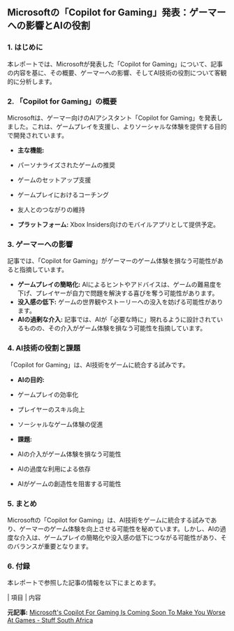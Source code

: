 ## Microsoftの「Copilot for Gaming」発表：ゲーマーへの影響とAIの役割

### 1. はじめに

本レポートでは、Microsoftが発表した「Copilot for Gaming」について、記事の内容を基に、その概要、ゲーマーへの影響、そしてAI技術の役割について客観的に分析します。

### 2. 「Copilot for Gaming」の概要

Microsoftは、ゲーマー向けのAIアシスタント「Copilot for Gaming」を発表しました。これは、ゲームプレイを支援し、よりソーシャルな体験を提供する目的で開発されています。

* **主な機能:**
 * パーソナライズされたゲームの推奨
 * ゲームのセットアップ支援
 * ゲームプレイにおけるコーチング
 * 友人とのつながりの維持

* **プラットフォーム:** Xbox Insiders向けのモバイルアプリとして提供予定。

### 3. ゲーマーへの影響

記事では、「Copilot for Gaming」がゲーマーのゲーム体験を損なう可能性があると指摘しています。

* **ゲームプレイの簡略化:** AIによるヒントやアドバイスは、ゲームの難易度を下げ、プレイヤーが自力で問題を解決する喜びを奪う可能性があります。
* **没入感の低下:** ゲームの世界観やストーリーへの没入を妨げる可能性があります。
* **AIの過剰な介入:** 記事では、AIが「必要な時に」現れるように設計されているものの、その介入がゲーム体験を損なう可能性を指摘しています。

### 4. AI技術の役割と課題

「Copilot for Gaming」は、AI技術をゲームに統合する試みです。

* **AIの目的:**
 * ゲームプレイの効率化
 * プレイヤーのスキル向上
 * ソーシャルなゲーム体験の促進

* **課題:**
 * AIの介入がゲーム体験を損なう可能性
 * AIの過度な利用による依存
 * AIがゲームの創造性を阻害する可能性

### 5. まとめ

Microsoftの「Copilot for Gaming」は、AI技術をゲームに統合する試みであり、ゲーマーのゲーム体験を向上させる可能性を秘めています。しかし、AIの過度な介入は、ゲームプレイの簡略化や没入感の低下につながる可能性があり、そのバランスが重要となります。

### 6. 付録

本レポートで参照した記事の情報を以下にまとめます。

| 項目 | 内容 

**元記事:** [Microsoft's Copilot For Gaming Is Coming Soon To Make You Worse At Games - Stuff South Africa](https://stuff.co.za/2025/03/14/microsoft-copilot-gaming-coming-soon/)